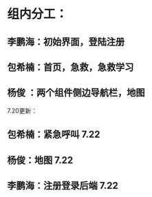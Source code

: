 # 组内分工：

  ## 李鹏海：初始界面，登陆注册
  ## 包希楠：首页，急救，急救学习
  ## 杨俊  ：两个组件侧边导航栏，地图

7.20更新：

## 包希楠：紧急呼叫 7.22

## 杨俊：地图 7.22

## 李鹏海：注册登录后端 7.22
